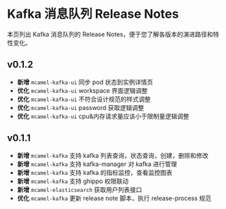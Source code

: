 # Kafka 消息队列 Release Notes

本页列出 Kafka 消息队列的 Release Notes，便于您了解各版本的演进路径和特性变化。

## v0.1.2

- **新增** `mcamel-kafka-ui` 同步 pod 状态到实例详情页
- **优化** `mcamel-kafka-ui` workspace 界面逻辑调整
- **优化** `mcamel-kafka-ui` 不符合设计规范的样式调整
- **优化** `mcamel-kafka-ui` password 获取逻辑调整
- **优化** `mcamel-kafka-ui` cpu&内存请求量应该小于限制量逻辑调整

## v0.1.1

- **新增** `mcamel-kafka` 支持 kafka 列表查询，状态查询，创建，删除和修改
- **新增** `mcamel-kafka` 支持 kafka-manager 对 kafka 进行管理
- **新增** `mcamel-kafka` 支持 kafka 的指标监控，查看监控图表
- **新增** `mcamel-kafka` 支持 ghippo 权限联动
- **新增** `mcamel-elasticsearch` 获取用户列表接口
- **优化** `mcamel-kafka` 更新 release note 脚本，执行 release-process 规范
